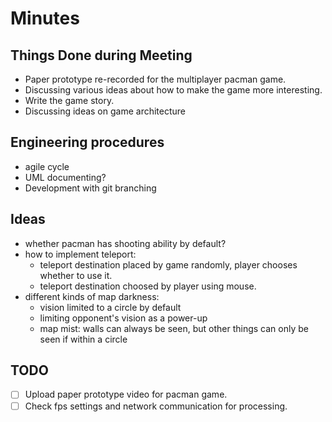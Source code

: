 # Minutes

## Things Done during Meeting

- Paper prototype re-recorded for the multiplayer
  pacman game.
- Discussing various ideas about how to make the game
  more interesting.
- Write the game story.
- Discussing ideas on game architecture

## Engineering procedures

- agile cycle
- UML documenting?
- Development with git branching

## Ideas

- whether pacman has shooting ability by default?
- how to implement teleport:
  - teleport destination placed by game randomly, player
    chooses whether to use it.
  - teleport destination choosed by player using mouse.
- different kinds of map darkness:
  - vision limited to a circle by default
  - limiting opponent's vision as a power-up
  - map mist: walls can always be seen, but other things
    can only be seen if within a circle

## TODO

- [ ] Upload paper prototype video for pacman game.
- [ ] Check fps settings and network communication
      for processing.
